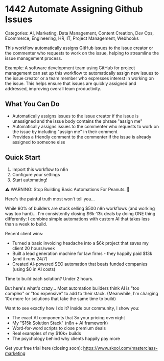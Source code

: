 # 1442 Automate Assigning Github Issues

Categories: AI, Marketing, Data Management, Content Creation, Dev Ops, Ecommerce, Engineering, HR, IT, Project Management, Webhooks

This workflow automatically assigns GitHub issues to the issue creator or the commenter who requests to work on the issue, helping to streamline the issue management process.

Example: A software development team using GitHub for project management can set up this workflow to automatically assign new issues to the issue creator or a team member who expresses interest in working on the issue. This helps ensure that issues are quickly assigned and addressed, improving overall team productivity.

## What You Can Do
- Automatically assigns issues to the issue creator if the issue is unassigned and the issue body contains the phrase "assign me"
- Automatically assigns issues to the commenter who requests to work on the issue by including "assign me" in their comment
- Provides a friendly comment to the commenter if the issue is already assigned to someone else

## Quick Start
1. Import this workflow to n8n
2. Configure your settings
3. Start automating!

⚠️ WARNING: Stop Building Basic Automations For Peanuts. 🚫

Here's the painful truth most won't tell you...

While 90% of builders are stuck selling $500 n8n workflows (and working way too hard)...
I'm consistently closing $6k-13k deals by doing ONE thing differently:
I combine simple automations with custom AI that takes less than a week to build.

Recent client wins:
* Turned a basic invoicing headache into a $6k project that saves my client 20 hours/week
* Built a lead generation machine for law firms - they happily paid $13k (and it runs 24/7)
* Created AI-powered SEO automation that beats funded companies (using $0 in AI costs)

Time to build each solution? Under 2 hours.

But here's what's crazy...
Most automation builders think AI is "too complex" or "too expensive" to add to their stack.
(Meanwhile, I'm charging 10x more for solutions that take the same time to build)

Want to see exactly how I do it?
Inside our community, I show you:
* The exact AI components that 3x your pricing overnight
* My "$15k Solution Stack" (n8n + AI framework)
* Word-for-word scripts to close premium deals
* Real examples of my $10k+ builds
* The psychology behind why clients happily pay more

Get your free trial here (closing soon): https://www.skool.com/masterclass-marketing
